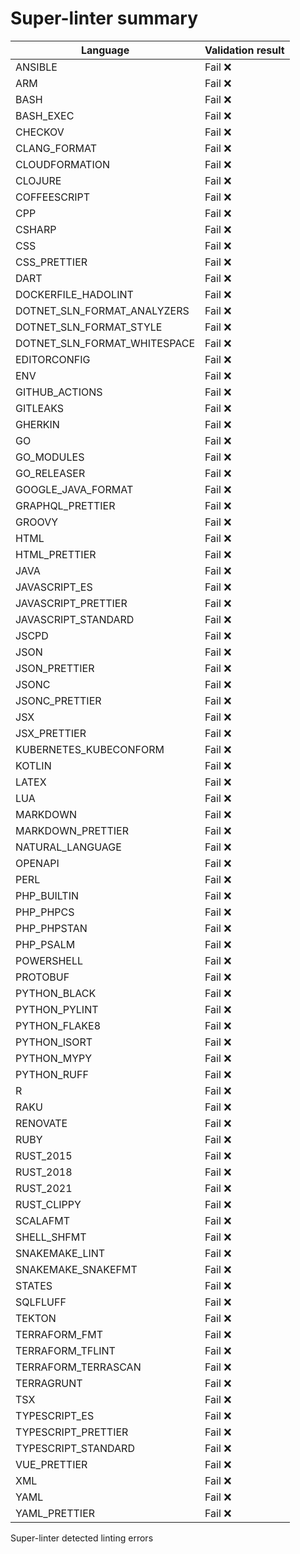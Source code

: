 # Super-linter summary

<!-- textlint-disable terminology -->

| Language                     | Validation result |
| ---------------------------- | ----------------- |
| ANSIBLE                      | Fail ❌           |
| ARM                          | Fail ❌           |
| BASH                         | Fail ❌           |
| BASH_EXEC                    | Fail ❌           |
| CHECKOV                      | Fail ❌           |
| CLANG_FORMAT                 | Fail ❌           |
| CLOUDFORMATION               | Fail ❌           |
| CLOJURE                      | Fail ❌           |
| COFFEESCRIPT                 | Fail ❌           |
| CPP                          | Fail ❌           |
| CSHARP                       | Fail ❌           |
| CSS                          | Fail ❌           |
| CSS_PRETTIER                 | Fail ❌           |
| DART                         | Fail ❌           |
| DOCKERFILE_HADOLINT          | Fail ❌           |
| DOTNET_SLN_FORMAT_ANALYZERS  | Fail ❌           |
| DOTNET_SLN_FORMAT_STYLE      | Fail ❌           |
| DOTNET_SLN_FORMAT_WHITESPACE | Fail ❌           |
| EDITORCONFIG                 | Fail ❌           |
| ENV                          | Fail ❌           |
| GITHUB_ACTIONS               | Fail ❌           |
| GITLEAKS                     | Fail ❌           |
| GHERKIN                      | Fail ❌           |
| GO                           | Fail ❌           |
| GO_MODULES                   | Fail ❌           |
| GO_RELEASER                  | Fail ❌           |
| GOOGLE_JAVA_FORMAT           | Fail ❌           |
| GRAPHQL_PRETTIER             | Fail ❌           |
| GROOVY                       | Fail ❌           |
| HTML                         | Fail ❌           |
| HTML_PRETTIER                | Fail ❌           |
| JAVA                         | Fail ❌           |
| JAVASCRIPT_ES                | Fail ❌           |
| JAVASCRIPT_PRETTIER          | Fail ❌           |
| JAVASCRIPT_STANDARD          | Fail ❌           |
| JSCPD                        | Fail ❌           |
| JSON                         | Fail ❌           |
| JSON_PRETTIER                | Fail ❌           |
| JSONC                        | Fail ❌           |
| JSONC_PRETTIER               | Fail ❌           |
| JSX                          | Fail ❌           |
| JSX_PRETTIER                 | Fail ❌           |
| KUBERNETES_KUBECONFORM       | Fail ❌           |
| KOTLIN                       | Fail ❌           |
| LATEX                        | Fail ❌           |
| LUA                          | Fail ❌           |
| MARKDOWN                     | Fail ❌           |
| MARKDOWN_PRETTIER            | Fail ❌           |
| NATURAL_LANGUAGE             | Fail ❌           |
| OPENAPI                      | Fail ❌           |
| PERL                         | Fail ❌           |
| PHP_BUILTIN                  | Fail ❌           |
| PHP_PHPCS                    | Fail ❌           |
| PHP_PHPSTAN                  | Fail ❌           |
| PHP_PSALM                    | Fail ❌           |
| POWERSHELL                   | Fail ❌           |
| PROTOBUF                     | Fail ❌           |
| PYTHON_BLACK                 | Fail ❌           |
| PYTHON_PYLINT                | Fail ❌           |
| PYTHON_FLAKE8                | Fail ❌           |
| PYTHON_ISORT                 | Fail ❌           |
| PYTHON_MYPY                  | Fail ❌           |
| PYTHON_RUFF                  | Fail ❌           |
| R                            | Fail ❌           |
| RAKU                         | Fail ❌           |
| RENOVATE                     | Fail ❌           |
| RUBY                         | Fail ❌           |
| RUST_2015                    | Fail ❌           |
| RUST_2018                    | Fail ❌           |
| RUST_2021                    | Fail ❌           |
| RUST_CLIPPY                  | Fail ❌           |
| SCALAFMT                     | Fail ❌           |
| SHELL_SHFMT                  | Fail ❌           |
| SNAKEMAKE_LINT               | Fail ❌           |
| SNAKEMAKE_SNAKEFMT           | Fail ❌           |
| STATES                       | Fail ❌           |
| SQLFLUFF                     | Fail ❌           |
| TEKTON                       | Fail ❌           |
| TERRAFORM_FMT                | Fail ❌           |
| TERRAFORM_TFLINT             | Fail ❌           |
| TERRAFORM_TERRASCAN          | Fail ❌           |
| TERRAGRUNT                   | Fail ❌           |
| TSX                          | Fail ❌           |
| TYPESCRIPT_ES                | Fail ❌           |
| TYPESCRIPT_PRETTIER          | Fail ❌           |
| TYPESCRIPT_STANDARD          | Fail ❌           |
| VUE_PRETTIER                 | Fail ❌           |
| XML                          | Fail ❌           |
| YAML                         | Fail ❌           |
| YAML_PRETTIER                | Fail ❌           |

<!-- textlint-enable terminology -->

Super-linter detected linting errors
